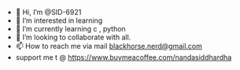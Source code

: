 - 👋 Hi, I’m @SID-6921
- 👀 I’m interested in learning
- 🌱 I’m currently learning c , python
- 💞️ I’m looking to collaborate with all.
- 📫 How to reach me via mail blackhorse.nerd@gmail.com
- support me t @ https://www.buymeacoffee.com/nandasiddhardha
<!---
SID-6921/SID-6921 is a ✨ special ✨ repository because its `README.md` (this file) appears on your GitHub profile.
You can click the Preview link to take a look at your changes.
--->
